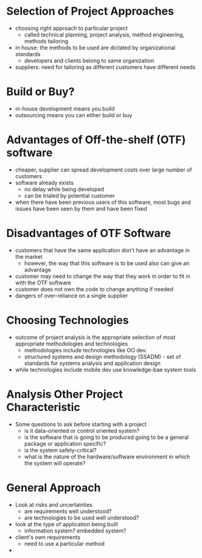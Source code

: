 
# Selection of Project Approaches 
- choosing right approach to particular project
	- called technical planning, project analysis, method engineering, methods tailoring
- in house: the methods to be used are dictated by organizational standards
	- developers and clients belong to same organization
- suppliers: need for tailoring as different customers have different needs

# Build or Buy? 
- in-house development means you build 
- outsourcing means you can either build or buy

# Advantages of Off-the-shelf (OTF) software
- cheaper, supplier can spread development costs over large number of customers
- software already exists
	- no delay while being developed
	- can be trialed by potential customer
- when there have been previous users of this software, most bugs and issues have been seen by them and have been fixed

# Disadvantages of OTF Software
- customers that have the same application don't have an advantage in the market
	- however, the way that this software is to be used also can give an advantage 
- customer may need to change the way that they work in order to fit in with the OTF software
- customer does not own the code to change anything if needed
- dangers of over-reliance on a single supplier

# Choosing Technologies
- outcome of project analysis is the appropriate selection of most appropriate methodologies and technologies
	- methodologies include technologies like OO dev.
	- structured systems and design methodology (SSADM) - set of standards for systems analysis and application design
- while technologies include mobile dev use knowledge-bae system tools

# Analysis Other Project Characteristic
- Some questions to ask before starting with a project
	- is it data-oriented or control oriented system?
	- is the software that is going to be produced going to be a general package or application specific?
	- is the system safety-critical?
	- what is the nature of the hardware/software environment in which the system will operate?

# General Approach
- Look at risks and uncertainties
	- are requirements well understood?
	- are technologies to be used well understood?
- look at the type of application being built
	- information system? embedded system?
- client's own requirements
	- need to use a particular method
- 
